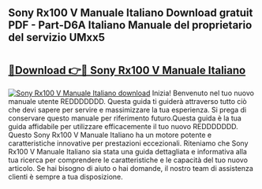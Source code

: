## Sony Rx100 V Manuale Italiano Download gratuit PDF - Part-D6A Italiano Manuale del proprietario del servizio UMxx5

# <h2><a href="http://dfbsom.blite.top/?on=Sony+Rx100+V+Manuale+Italiano">🔗Download 👉🔴 Sony Rx100 V Manuale Italiano</a></h2>

[![Sony Rx100 V Manuale Italiano download](https://i.imgur.com/lujVjoI.png)](http://dfbsom.blite.top/?on=Sony+Rx100+V+Manuale+Italiano)
Inizia! Benvenuto nel tuo nuovo manuale utente REDDDDDDD. Questa guida ti guiderà attraverso tutto ciò che devi sapere per servire e massimizzare la tua esperienza. Si prega di conservare questo manuale per riferimento futuro.Questa guida è la tua guida affidabile per utilizzare efficacemente il tuo nuovo REDDDDDDD. Questo Sony Rx100 V Manuale Italiano ha un motore potente e caratteristiche innovative per prestazioni eccezionali. Riteniamo che Sony Rx100 V Manuale Italiano sia stata una guida dettagliata e informativa alla tua ricerca per comprendere le caratteristiche e le capacità del tuo nuovo articolo. Se hai bisogno di aiuto o hai domande, il nostro team di assistenza clienti è sempre a tua disposizione.
